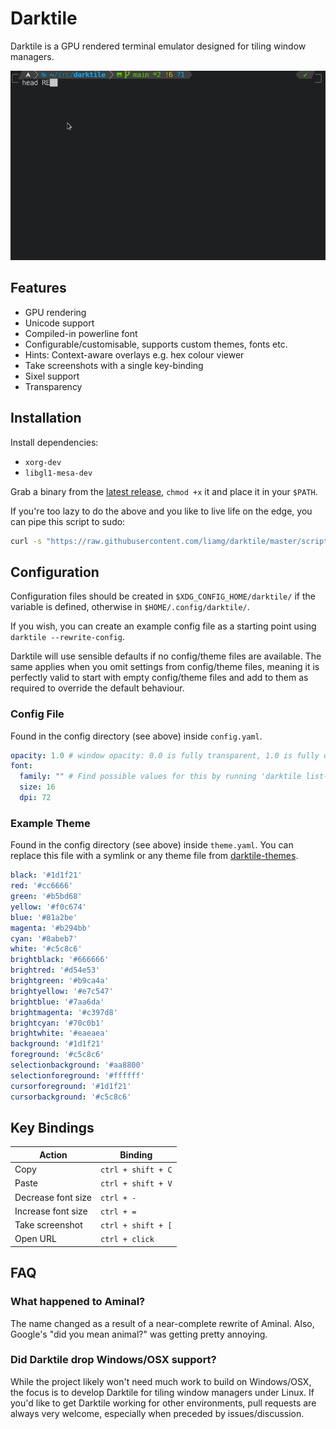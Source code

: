 # Darktile

Darktile is a GPU rendered terminal emulator designed for tiling window managers. 

![Demo](demo.gif)

## Features

- GPU rendering
- Unicode support
- Compiled-in powerline font
- Configurable/customisable, supports custom themes, fonts etc.
- Hints: Context-aware overlays e.g. hex colour viewer
- Take screenshots with a single key-binding
- Sixel support
- Transparency

## Installation

Install dependencies:

- `xorg-dev`
- `libgl1-mesa-dev`

Grab a binary from the [latest release](https://github.com/liamg/darktile/releases/latest), `chmod +x` it and place it in your `$PATH`.

If you're too lazy to do the above and you like to live life on the edge, you can pipe this script to sudo:

```bash
curl -s "https://raw.githubusercontent.com/liamg/darktile/master/scripts/install.sh" | sudo bash
```

## Configuration

Configuration files should be created in `$XDG_CONFIG_HOME/darktile/` if the variable is defined, otherwise in `$HOME/.config/darktile/`. 

If you wish, you can create an example config file as a starting point using `darktile --rewrite-config`.

Darktile will use sensible defaults if no config/theme files are available. The same applies when you omit settings from config/theme files, meaning it is perfectly valid to start with empty config/theme files and add to them as required to override the default behaviour.

### Config File

Found in the config directory (see above) inside `config.yaml`.

```yaml
opacity: 1.0 # window opacity: 0.0 is fully transparent, 1.0 is fully opaque
font:
  family: "" # Find possible values for this by running 'darktile list-fonts'
  size: 16
  dpi: 72
```

### Example Theme

Found in the config directory (see above) inside `theme.yaml`. You can replace this file with a symlink or any theme file from [darktile-themes](https://github.com/liamg/darktile-themes).


```yaml
black: '#1d1f21'
red: '#cc6666'
green: '#b5bd68'
yellow: '#f0c674'
blue: '#81a2be'
magenta: '#b294bb'
cyan: '#8abeb7'
white: '#c5c8c6'
brightblack: '#666666'
brightred: '#d54e53'
brightgreen: '#b9ca4a'
brightyellow: '#e7c547'
brightblue: '#7aa6da'
brightmagenta: '#c397d8'
brightcyan: '#70c0b1'
brightwhite: '#eaeaea'
background: '#1d1f21'
foreground: '#c5c8c6'
selectionbackground: '#aa8800'
selectionforeground: '#ffffff'
cursorforeground: '#1d1f21'
cursorbackground: '#c5c8c6'
```

## Key Bindings

| Action                      | Binding |
|-----------------------------|---------|
| Copy               | `ctrl + shift + C`
| Paste              | `ctrl + shift + V`
| Decrease font size | `ctrl + -`
| Increase font size | `ctrl + =`
| Take screenshot    | `ctrl + shift + [`
| Open URL           | `ctrl + click`

## FAQ

### What happened to Aminal?

The name changed as a result of a near-complete rewrite of Aminal. Also, Google's "did you mean animal?" was getting pretty annoying.

### Did Darktile drop Windows/OSX support?

While the project likely won't need much work to build on Windows/OSX, the focus is to develop Darktile for tiling window managers under Linux. If you'd like to get Darktile working for other environments, pull requests are always very welcome, especially when preceded by issues/discussion.
